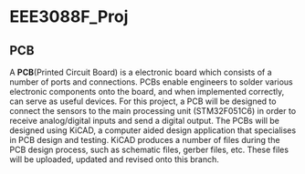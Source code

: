 # EEE3088F_Proj
## **PCB**
A **PCB**(Printed Circuit Board) is a electronic board which consists of a number of ports and connections. PCBs enable engineers to solder various electronic components onto the board, and when implemented correctly, can serve as useful devices. For this project, a PCB will be designed to connect the sensors to the main processing unit (STM32F051C6) in order to receive analog/digital inputs and send a digital output. The PCBs will be designed using KiCAD, a computer aided design application that specialises in PCB design and testing. KiCAD produces a number of files during the PCB design process, such as schematic files, gerber files, etc. These files will be uploaded, updated and revised onto this branch. 
